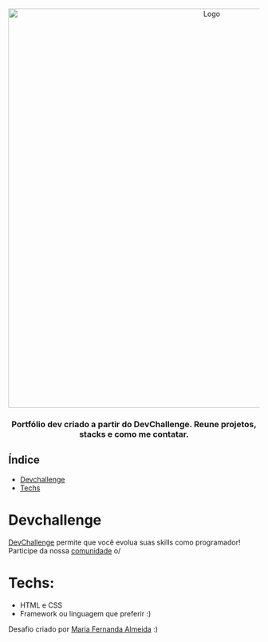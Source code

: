 <br />
<p align="center">
    <img src="https://user-images.githubusercontent.com/50887367/100883923-a6e62380-348f-11eb-9b2b-bd6ba903c488.png" alt="Logo" width="800">
  <h3 align="center">
      Portfólio dev criado a partir do DevChallenge. Reune projetos, stacks e como me contatar. 
  </h3>
</p>

## Índice

* [Devchallenge](#devchallenge) 
* [Techs](#techs)

# Devchallenge
<a href="https://devchallenge.now.sh/"> DevChallenge</a> permite que você evolua suas skills como programador! Participe da nossa <a href="https://discord.gg/yvYXhGj">comunidade</a> o/

# Techs: 
- HTML e CSS
- Framework ou linguagem que preferir :)

Desafio criado por  <a href="https://www.linkedin.com/in/maria-fernanda-almeida-oliveira-882944187/">Maria Fernanda Almeida</a> :)
